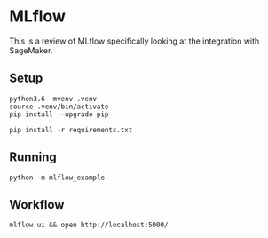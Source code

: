 # MLflow

This is a review of MLflow specifically looking at the integration with SageMaker.

## Setup

``` shell
python3.6 -mvenv .venv
source .venv/bin/activate
pip install --upgrade pip
```

``` shell
pip install -r requirements.txt
```

## Running

``` shell
python -m mlflow_example
```


## Workflow

``` shell
mlflow ui && open http://localhost:5000/
```
